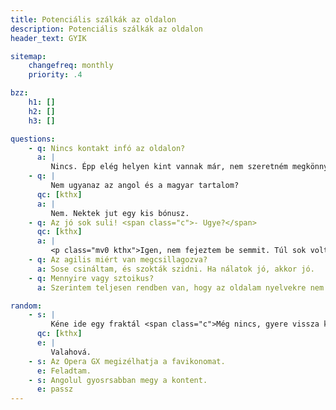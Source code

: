 ```yaml
---
title: Potenciális szálkák az oldalon
description: Potenciális szálkák az oldalon
header_text: GYIK

sitemap:
    changefreq: monthly
    priority: .4

bzz:
    h1: []
    h2: []
    h3: []

questions:
    - q: Nincs kontakt infó az oldalon?
      a: |
         Nincs. Épp elég helyen kint vannak már, nem szeretném megkönnyíteni a botok dolgát. Ez az egész amúgy is mellékletnek készül, radásul élőben sokkal jobb ;)
    - q: |
         Nem ugyanaz az angol és a magyar tartalom?
      qc: [kthx]
      a: |
         Nem. Nektek jut egy kis bónusz.
    - q: Az jó sok suli! <span class="c">- Ugye?</span>
      qc: [kthx]
      a: |
         <p class="mv0 kthx">Igen, nem fejeztem be semmit. Túl sok volt ami nem érdekelt, azokat soroltam fel, amik igen.</p>
    - q: Az agilis miért van megcsillagozva?
      a: Sose csináltam, és szokták szidni. Ha nálatok jó, akkor jó.
    - q: Mennyire vagy sztoikus?
      a: Szerintem teljesen rendben van, hogy az oldalam nyelvekre nem szimmetrikus. 

random:
    - s: |
         Kéne ide egy fraktál <span class="c">Még nincs, gyere vissza később</span>
      qc: [kthx]
      e: |
         Valahová.
    - s: Az Opera GX megizélhatja a favikonomat.
      e: Feladtam.
    - s: Angolul gyosrsabban megy a kontent.
      e: passz
---
```

